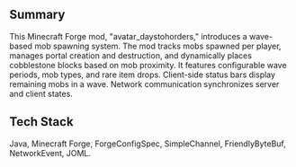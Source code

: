 ## Summary

This Minecraft Forge mod, "avatar_daystohorders," introduces a wave-based mob spawning system.  The mod tracks mobs spawned per player, manages portal creation and destruction, and dynamically places cobblestone blocks based on mob proximity.  It features configurable wave periods, mob types, and rare item drops.  Client-side status bars display remaining mobs in a wave.  Network communication synchronizes server and client states.

## Tech Stack

Java, Minecraft Forge, ForgeConfigSpec, SimpleChannel, FriendlyByteBuf, NetworkEvent, JOML.
